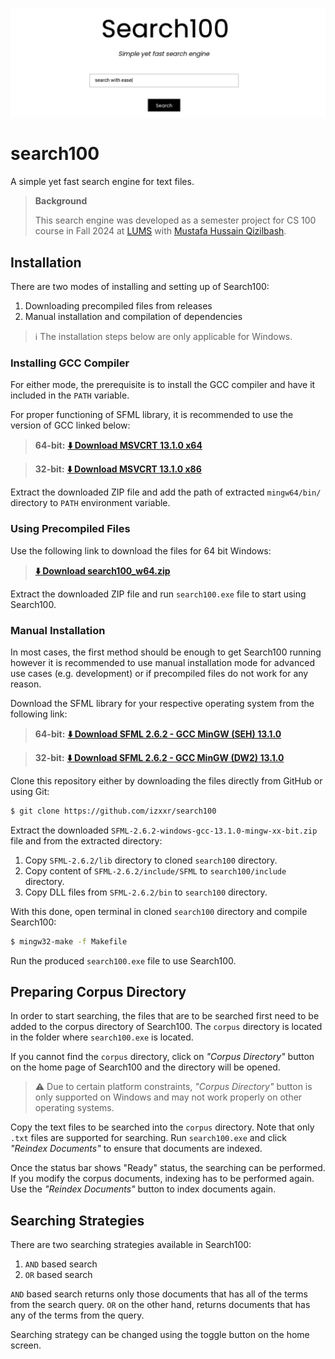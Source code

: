 ![](assets/banner.png)

# search100
A simple yet fast search engine for text files.

> **Background**
>
> This search engine was developed as a semester project for CS 100 course in Fall 2024 at [LUMS](https://lums.edu.pk) with [Mustafa Hussain Qizilbash](https://github.com/mustafa-hq).

## Installation
There are two modes of installing and setting up of Search100:

1. Downloading precompiled files from releases
2. Manual installation and compilation of dependencies

> ℹ️ The installation steps below are only applicable for Windows.

### Installing GCC Compiler
For either mode, the prerequisite is to install the GCC compiler and have it included
in the `PATH` variable.

For proper functioning of SFML library, it is recommended to use the version of GCC linked below:

> **64-bit:** [**⬇️ Download MSVCRT 13.1.0 x64**](https://github.com/brechtsanders/winlibs_mingw/releases/download/13.1.0-16.0.5-11.0.0-msvcrt-r5/winlibs-x86_64-posix-seh-gcc-13.1.0-mingw-w64msvcrt-11.0.0-r5.7z)

> **32-bit:** [**⬇️ Download MSVCRT 13.1.0 x86**](https://github.com/brechtsanders/winlibs_mingw/releases/download/13.1.0-16.0.5-11.0.0-msvcrt-r5/winlibs-i686-posix-dwarf-gcc-13.1.0-mingw-w64msvcrt-11.0.0-r5.7z)

Extract the downloaded ZIP file and add the path of extracted `mingw64/bin/` directory to `PATH`
environment variable.

<!-- TODO: Add GIF/video for adding to path --->

### Using Precompiled Files

Use the following link to download the files for 64 bit Windows:

> [**⬇️ Download search100_w64.zip**](https://github.com/izxxr/search100/releases/download/1.0.0/search100_w64.zip)

Extract the downloaded ZIP file and run `search100.exe` file to start using Search100.

### Manual Installation
In most cases, the first method should be enough to get Search100 running however it is
recommended to use manual installation mode for advanced use cases (e.g. development) or
if precompiled files do not work for any reason.

Download the SFML library for your respective operating system from the following link:

> **64-bit:** [**⬇️ Download SFML 2.6.2 - GCC MinGW (SEH) 13.1.0**](https://www.sfml-dev.org/files/SFML-2.6.2-windows-gcc-13.1.0-mingw-64-bit.zip)

> **32-bit:** [**⬇️ Download SFML 2.6.2 - GCC MinGW (DW2) 13.1.0**](https://www.sfml-dev.org/files/SFML-2.6.2-windows-gcc-13.1.0-mingw-32-bit.zip)

Clone this repository either by downloading the files directly from GitHub or using Git:

```bash
$ git clone https://github.com/izxxr/search100
```

Extract the downloaded `SFML-2.6.2-windows-gcc-13.1.0-mingw-xx-bit.zip` file and from the
extracted directory:

1. Copy `SFML-2.6.2/lib` directory to cloned `search100` directory.
2. Copy content of `SFML-2.6.2/include/SFML` to `search100/include` directory.
3. Copy DLL files from `SFML-2.6.2/bin` to `search100` directory.

With this done, open terminal in cloned `search100` directory and compile Search100:

```bash
$ mingw32-make -f Makefile
```

Run the produced `search100.exe` file to use Search100.

## Preparing Corpus Directory
In order to start searching, the files that are to be searched first need to be added to the
corpus directory of Search100. The `corpus` directory is located in the folder where `search100.exe`
is located.

If you cannot find the `corpus` directory, click on *"Corpus Directory"* button on the home page
of Search100 and the directory will be opened.

> ⚠️ Due to certain platform constraints, *"Corpus Directory"* button is only supported on Windows and may not work properly on other operating systems.

Copy the text files to be searched into the `corpus` directory. Note that only `.txt` files are
supported for searching. Run `search100.exe` and click *"Reindex Documents"* to ensure that
documents are indexed.

Once the status bar shows "Ready" status, the searching can be performed. If you modify the
corpus documents, indexing has to be performed again. Use the *"Reindex Documents"* button to
index documents again.

## Searching Strategies
There are two searching strategies available in Search100:

1. `AND` based search
2. `OR` based search

`AND` based search returns only those documents that has all of the terms from the search query. `OR`
on the other hand, returns documents that has any of the terms from the query.

Searching strategy can be changed using the toggle button on the home screen.
